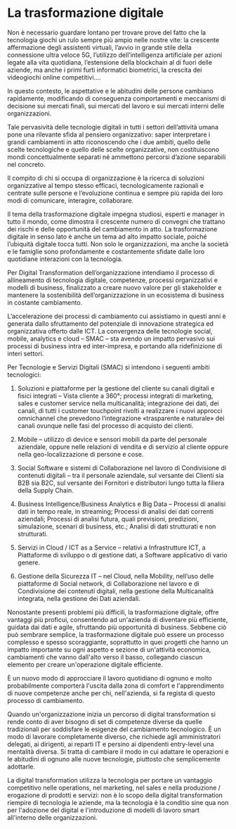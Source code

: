 # La trasformazione digitale

Non è necessario guardare lontano per trovare prove del fatto che la tecnologia giochi un rulo sempre più ampio nelle nostre vite: la crescente affermazione degli assistenti virtuali, l’avvio in grande stile della connessione ultra veloce 5G, l’utilizzo dell’intelligenza artificiale per azioni legate alla vita quotidiana, l’estensione della blockchain al di fuori delle aziende, ma anche i primi furti informatici biometrici, la crescita dei videogiochi online competitivi....

In questo contesto, le aspettative e le abitudini delle persone cambiano rapidamente, modificando di conseguenza comportamenti e meccanismi di decisione sui mercati finali, sui mercati del lavoro e sui mercati interni delle organizzazioni.

Tale pervasività delle tecnologie digitali in tutti i settori dell’attività umana pone una rilevante sfida al pensiero organizzativo: saper interpretare i grandi cambiamenti in atto riconoscendo che i due ambiti, quello delle scelte tecnologiche e quello delle scelte organizzative, non costituiscono mondi concettualmente separati né ammettono percorsi d’azione separabili nel concreto.

Il compito di chi si occupa di organizzazione è la ricerca di soluzioni organizzative al tempo stesso efficaci, tecnologicamente razionali e centrate sulle persone e l’evoluzione continua e sempre più rapida dei loro modi di comunicare, interagire, collaborare.

Il tema della trasformazione digitale impegna studiosi, esperti e manager in tutto il mondo, come dimostra il crescente numero di convegni che trattano dei rischi e delle opportunità del cambiamento in atto. La trasformazione digitale in senso lato è anche un tema ad alto impatto sociale, poiché l’ubiquità digitale tocca tutti. Non solo le organizzazioni, ma anche la società e le famiglie sono profondamente e costantemente sfidate dalle loro quotidiane interazioni con la tecnologia.

Per Digital Transformation dell’organizzazione intendiamo il processo di allineamento di tecnologia digitale, competenze, processi organizzativi e modelli di business, finalizzato a creare nuovo valore per gli stakeholder e mantenere la sostenibilità dell’organizzazione in un ecosistema di business in costante cambiamento.

L’accelerazione dei processi di cambiamento cui assistiamo in questi anni è generata dallo sfruttamento del potenziale di innovazione strategica ed organizzativa offerto dalle ICT. La convergenza delle tecnologie social, mobile, analytics e cloud – SMAC – sta avendo un impatto pervasivo sui processi di business intra ed inter-impresa, e portando alla ridefinizione di interi settori.

Per Tecnologie e Servizi Digitali (SMAC) si intendono i seguenti ambiti tecnologici:

1. Soluzioni e piattaforme per la gestione del cliente su canali digitali e fisici integrati – Vista cliente a 360°; processi integrati di marketing, sales e customer service nella multicanalità; integrazione dei dati, dei canali, di tutti i customer touchpoint rivolti a realizzare i nuovi approcci omnichannel che prevedono l’integrazione «trasparente e naturale» dei canali ovunque nelle fasi del processo di acquisto dei clienti.

2. Mobile – utilizzo di device e sensori mobili da parte del personale aziendale, oppure nelle relazioni di vendita e di servizio al cliente oppure nella geo-localizzazione di persone e cose.

3. Social Software e sistemi di Collaborazione nel lavoro di Condivisione di contenuti digitali – tra il personale aziendale, sul versante dei Clienti sia B2B sia B2C, sul versante dei Fornitori e distributori lungo tutta la filiera della Supply Chain.

4. Business Intelligence/Business Analytics e Big Data – Processi di analisi dati in tempo reale, in streaming; Processi di analisi dei dati correnti aziendali; Processi di analisi futura, quali previsioni, predizioni, simulazione, scenari di business, etc.; Analisi di dati strutturati e non strutturati.

5. Servizi in Cloud / ICT as a Service – relativi a Infrastrutture ICT, a Piattaforme di sviluppo o di gestione dati, a Software applicativo di vario genere.

6. Gestione della Sicurezza IT – nel Cloud, nella Mobility, nell’uso delle piattaforme di Social network, di Collaborazione nel lavoro e di Condivisione dei contenuti digitali, nella gestione della Multicanalità integrata, nella gestione dei Dati aziendali.

Nonostante presenti problemi più difficili, la trasformazione digitale, offre vantaggi più proficui, consentendo ad un'azienda di diventare più efficiente, guidata dai dati e agile, sfruttando più opportunità di business. Sebbene ciò può sembrare semplice, la trasformazione digitale può essere un processo complesso e spesso scoraggiante, soprattutto in quei progetti che hanno un impatto importante su ogni aspetto e sezione di un'attività economica, cambiamenti che vanno dall'alto verso il basso, collegando ciascun elemento per creare un'operazione digitale efficiente.

È un nuovo modo di approcciare il lavoro quotidiano di ognuno e molto probabilmente comporterà l'uscita dalla zona di comfort e l'apprendimento di nuove competenze anche per chi, nell'azienda, si fa regista di questo processo di cambiamento.

Quando un'organizzazione inizia un percorso di digital transformation si rende conto di aver bisogno di set di competenze diverse da quelle tradizionali per soddisfare le esigenze del cambiamento tecnologico. È un modo di lavorare completamente diverso, che richiede agli amministratori delegati, ai dirigenti, ai reparti IT e persino ai dipendenti entry-level una mentalità diversa. Si tratta di cambiare il modo in cui adattare le operazioni e le abitudini di ognuno alle nuove tecnologie, piuttosto che semplicemente adottarle.

La digital transformation utilizza la tecnologia per portare un vantaggio competitivo nelle operations, nel marketing, nel sales e nella produzione / erogazione di prodotti e servizi: non è lo scopo della digital transformation riempire di tecnologia le aziende, ma la tecnologia è la conditio sine qua non per l'adozione del digital e l'introduzione di modelli di lavoro smart all'interno delle organizzazioni.
